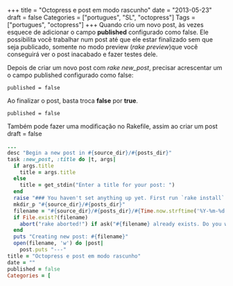 +++
title = "Octopress e post em modo rascunho"
date = "2013-05-23"
draft = false
Categories = ["portugues", "SL", "octopress"]
Tags = ["portugues", "octopress"]
+++
Quando crio um novo post, às vezes esquece de adicionar o campo
**published** configurado como false. Ele possibilita você trabalhar num
post até que ele estar finalizado sem que seja publicado, somente no
modo preview (*rake preview*)que você conseguirá ver o post inacabado e
fazer testes dele.

Depois de criar um novo post com *rake new\_post*, precisar acrescentar
um o campo published configurado como false:

```
published = false
```

Ao finalizar o post, basta troca **false** por **true**.


```
published = false
```

Também pode fazer uma modificação no Rakefile, assim ao criar um post
draft = false

```ruby
...
desc "Begin a new post in #{source_dir}/#{posts_dir}"
task :new_post, :title do |t, args|
  if args.title
    title = args.title
  else
    title = get_stdin("Enter a title for your post: ")
  end
  raise "### You haven't set anything up yet. First run `rake install` to set up an Octopress theme." unless File.directory?(source_dir)
  mkdir_p "#{source_dir}/#{posts_dir}"
  filename = "#{source_dir}/#{posts_dir}/#{Time.now.strftime('%Y-%m-%d')}-#{title.to_url}.#{new_post_ext}"
  if File.exist?(filename)
    abort("rake aborted!") if ask("#{filename} already exists. Do you want to overwrite?", ['y', 'n']) == 'n'
  end
  puts "Creating new post: #{filename}"
  open(filename, 'w') do |post|
    post.puts "---"
title = "Octopress e post em modo rascunho"
date = ""
published = false
Categories = [
```
